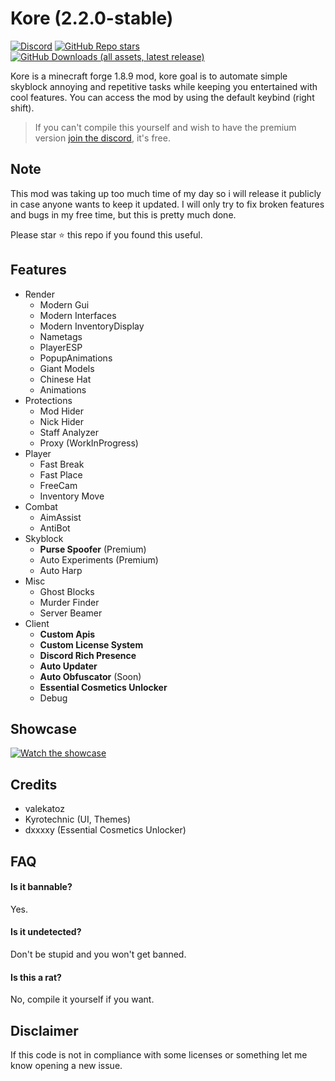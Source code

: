 # Kore (2.2.0-stable)

[![Discord](https://img.shields.io/discord/1196891678284460053?style=for-the-badge&logo=discord&label=discord&color=9089DA)](https://discord.gg/H4x6eFp9KR)
[![GitHub Repo stars](https://img.shields.io/github/stars/valekatoz/Kore?style=for-the-badge&label=stargazers&logo=esea&logoColor=FFA500&color=FFFF66)](https://github.com/valekatoz/Kore)
[![GitHub Downloads (all assets, latest release)](https://img.shields.io/github/downloads/valekatoz/Kore/latest/total?style=for-the-badge&logo=github&label=downloads&color=32CD32)](https://github.com/valekatoz/Kore/releases)

Kore is a minecraft forge 1.8.9 mod, kore goal is to automate simple skyblock annoying and repetitive tasks while keeping you entertained with cool features. 
You can access the mod by using the default keybind (right shift).

> If you can't compile this yourself and wish to have the premium version [join the discord](https://discord.com/invite/H4x6eFp9KR), it's free.

## Note

This mod was taking up too much time of my day so i will release it publicly in case anyone wants to keep it updated.
I will only try to fix broken features and bugs in my free time, but this is pretty much done.

Please star ⭐ this repo if you found this useful.

## Features

- Render
  - Modern Gui
  - Modern Interfaces
  - Modern InventoryDisplay
  - Nametags
  - PlayerESP
  - PopupAnimations
  - Giant Models
  - Chinese Hat
  - Animations
- Protections
  - Mod Hider
  - Nick Hider
  - Staff Analyzer
  - Proxy (WorkInProgress)
- Player
  - Fast Break
  - Fast Place
  - FreeCam
  - Inventory Move
- Combat
  - AimAssist
  - AntiBot
- Skyblock
  - **Purse Spoofer** (Premium)
  - Auto Experiments (Premium)
  - Auto Harp
- Misc
  - Ghost Blocks
  - Murder Finder
  - Server Beamer
- Client
  - **Custom Apis**
  - **Custom License System**
  - **Discord Rich Presence**
  - **Auto Updater**
  - **Auto Obfuscator** (Soon)
  - **Essential Cosmetics Unlocker**
  - Debug


## Showcase

[![Watch the showcase](https://i.imgur.com/jP8TNcM.png)](https://www.veed.io/view/524a93c1-c681-40e2-8a2e-be6b40ffe39e)

## Credits

- valekatoz
- Kyrotechnic (UI, Themes)
- dxxxxy (Essential Cosmetics Unlocker)

## FAQ

#### Is it bannable?

Yes.

#### Is it undetected?

Don't be stupid and you won't get banned.

#### Is this a rat?

No, compile it yourself if you want.

## Disclaimer
If this code is not in compliance with some licenses or something let me know opening a new issue.
